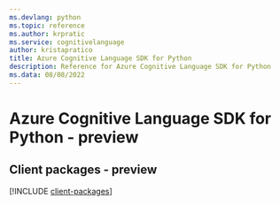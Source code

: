 ```yaml
---
ms.devlang: python
ms.topic: reference
ms.author: krpratic
ms.service: cognitivelanguage
author: kristapratico
title: Azure Cognitive Language SDK for Python
description: Reference for Azure Cognitive Language SDK for Python
ms.data: 08/08/2022
---
```

# Azure Cognitive Language SDK for Python - preview

## Client packages - preview
[!INCLUDE [client-packages](cognitive-language-client-index.md)]